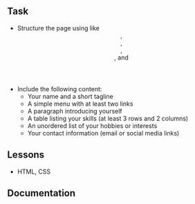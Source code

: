 ## Task
- Structure the page using like <header>, <nav>, <main>, <section>, and <footer>
- Include the following content:
  - Your name and a short tagline
  - A simple menu with at least two links
  - A paragraph introducing yourself
  - A table listing your skills (at least 3 rows and 2 columns)
  - An unordered list of your hobbies or interests
  - Your contact information (email or social media links)

## Lessons
- HTML, CSS

## Documentation

